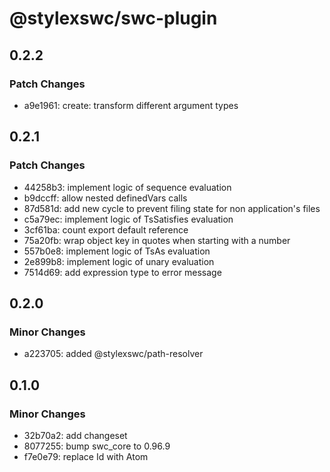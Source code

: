 # @stylexswc/swc-plugin

## 0.2.2

### Patch Changes

- a9e1961: create: transform different argument types

## 0.2.1

### Patch Changes

- 44258b3: implement logic of sequence evaluation
- b9dccff: allow nested definedVars calls
- 87d581d: add new cycle to prevent filing state for non application's files
- c5a79ec: implement logic of TsSatisfies evaluation
- 3cf61ba: count export default reference
- 75a20fb: wrap object key in quotes when starting with a number
- 557b0e8: implement logic of TsAs evaluation
- 2e899b8: implement logic of unary evaluation
- 7514d69: add expression type to error message

## 0.2.0

### Minor Changes

- a223705: added @stylexswc/path-resolver

## 0.1.0

### Minor Changes

- 32b70a2: add changeset
- 8077255: bump swc_core to 0.96.9
- f7e0e79: replace Id with Atom

